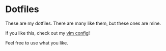 # Dotfiles

These are my dotfiles. There are many like them, but these ones are mine.

If you like this, check out my [vim
config](https://github.com/nfischer/vimfiles)!

Feel free to use what you like.
